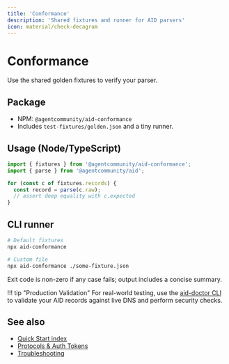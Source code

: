 ```yaml
---
title: 'Conformance'
description: 'Shared fixtures and runner for AID parsers'
icon: material/check-decagram
---
```


# Conformance

Use the shared golden fixtures to verify your parser.

## Package

- NPM: `@agentcommunity/aid-conformance`
- Includes `test-fixtures/golden.json` and a tiny runner.

## Usage (Node/TypeScript)

```ts
import { fixtures } from '@agentcommunity/aid-conformance';
import { parse } from '@agentcommunity/aid';

for (const c of fixtures.records) {
  const record = parse(c.raw);
  // assert deep equality with c.expected
}
```

## CLI runner

```bash
# Default fixtures
npx aid-conformance

# Custom file
npx aid-conformance ./some-fixture.json
```

Exit code is non-zero if any case fails; output includes a concise summary.

!!! tip "Production Validation"
For real-world testing, use the [aid-doctor CLI](../aid_doctor.md) to validate your AID records against live DNS and perform security checks.

## See also

- [Quick Start index](./quickstart/index.md)
- [Protocols & Auth Tokens](./protocols.md)
- [Troubleshooting](./troubleshooting.md)
